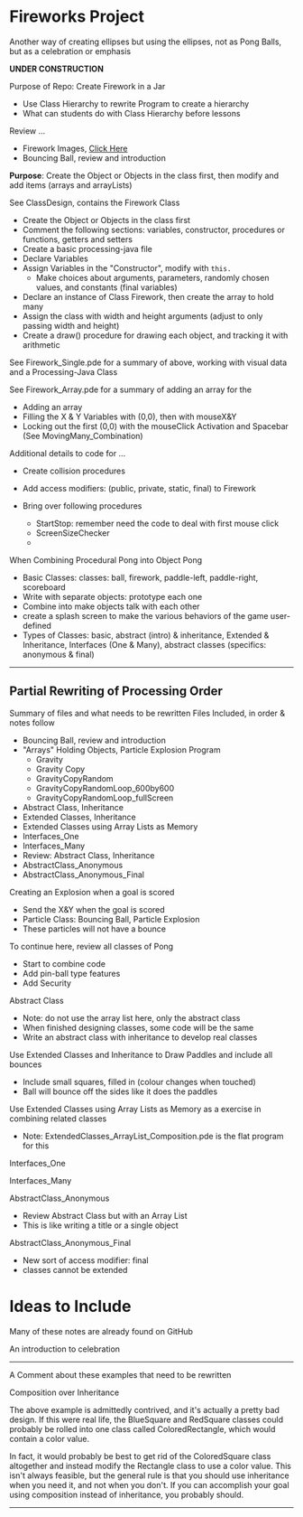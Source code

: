 # Fireworks Project
Another way of creating ellipses but using the ellipses, not as Pong Balls, but as a celebration or emphasis

**UNDER CONSTRUCTION**

Purpose of Repo: Create Firework in a Jar
- Use Class Hierarchy to rewrite Program to create a hierarchy
- What can students do with Class Hierarchy before lessons

Review ...
- Firework Images, <a href="https://github.com/MercersKitchen/CS30/tree/master/Objective%20Processing-Java/Prototyping%20Objects/Fireworks/Introduction%20Images">Click Here</a>
- Bouncing Ball, review and introduction

**Purpose**: Create the Object or Objects in the class first, then modify and add items (arrays and arrayLists)

See ClassDesign, contains the Firework Class
- Create the Object or Objects in the class first
- Comment the following sections: variables, constructor, procedures or functions, getters and setters
- Create a basic processing-java file
- Declare Variables
- Assign Variables in the "Constructor", modify with ```this.```
  - Make choices about arguments, parameters, randomly chosen values, and constants (final variables)
- Declare an instance of Class Firework, then create the array to hold many
- Assign the class with width and height arguments (adjust to only passing width and height)
- Create a draw() procedure for drawing each object, and tracking it with arithmetic

See Firework_Single.pde for a summary of above, working with visual data and a Processing-Java Class

See Firework_Array.pde for a summary of adding an array for the
- Adding an array
- Filling the X & Y Variables with (0,0), then with mouseX&Y
- Locking out the first (0,0) with the mouseClick Activation and Spacebar (See MovingMany_Combination)

Additional details to code for ...

- Create collision procedures

- Add access modifiers: (public, private, static, final) to Firework

- Bring over following procedures
  - StartStop: remember need the code to deal with first mouse click
  - ScreenSizeChecker
  -

When Combining Procedural Pong into Object Pong
- Basic Classes: classes: ball, firework, paddle-left, paddle-right, scoreboard
- Write with separate objects: prototype each one
- Combine into make objects talk with each other
- create a splash screen to make the various behaviors of the game user-defined
- Types of Classes: basic, abstract (intro) & inheritance, Extended & Inheritance, Interfaces (One & Many), abstract classes (specifics: anonymous & final)

---

## Partial Rewriting of Processing Order

Summary of files and what needs to be rewritten
Files Included, in order & notes follow
- Bouncing Ball, review and introduction
- "Arrays" Holding Objects, Particle Explosion Program
  - Gravity
  - Gravity Copy
  - GravityCopyRandom
  - GravityCopyRandomLoop_600by600
  - GravityCopyRandomLoop_fullScreen
- Abstract Class, Inheritance
- Extended Classes, Inheritance
- Extended Classes using Array Lists as Memory
- Interfaces_One
- Interfaces_Many
- Review: Abstract Class, Inheritance
- AbstractClass_Anonymous
- AbstractClass_Anonymous_Final

Creating an Explosion when a goal is scored
- Send the X&Y when the goal is scored
- Particle Class: Bouncing Ball, Particle Explosion
- These particles will not have a bounce

To continue here, review all classes of Pong
- Start to combine code
- Add pin-ball type features
- Add Security

Abstract Class
- Note: do not use the array list here, only the abstract class
- When finished designing classes, some code will be the same
- Write an abstract class with inheritance to develop real classes

Use Extended Classes and Inheritance to Draw Paddles and include all bounces
- Include small squares, filled in (colour changes when touched)
- Ball will bounce off the sides like it does the paddles

Use Extended Classes using Array Lists as Memory as a exercise in combining related classes
- Note: ExtendedClasses_ArrayList_Composition.pde is the flat program for this

Interfaces_One

Interfaces_Many

AbstractClass_Anonymous
- Review Abstract Class but with an Array List
- This is like writing a title or a single object

AbstractClass_Anonymous_Final
- New sort of access modifier: final
- classes cannot be extended

# Ideas to Include
Many of these notes are already found on GitHub

An introduction to celebration


---

A Comment about these examples that need to be rewritten

Composition over Inheritance

The above example is admittedly contrived, and it's actually a pretty bad design. If this were real life, the BlueSquare and RedSquare classes could probably be rolled into one class called ColoredRectangle, which would contain a color value.

In fact, it would probably be best to get rid of the ColoredSquare class altogether and instead modify the Rectangle class to use a color value. This isn't always feasible, but the general rule is that you should use inheritance when you need it, and not when you don't. If you can accomplish your goal using composition instead of inheritance, you probably should.

---

